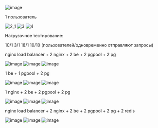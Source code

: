![image](https://github.com/pligy/store/assets/62108982/44640496-a4a5-4275-a9ae-3250a57eaa79)


1 пользователь

![2_1](https://github.com/pligy/store/assets/62108982/3635418b-8e34-45d5-8333-bc5f13cf3b08)
![3](https://github.com/pligy/store/assets/62108982/abbb6f12-30cf-40f2-98f3-fdbc2aee7733)
![4](https://github.com/pligy/store/assets/62108982/6bcecbfd-4cc6-4465-a0ee-c903f2a015c5)

Нагрузочное тестирование:

10/1 3/1 18/1 10/10 (пользователей/одновременно отправляют запросы)

nginx load balancer + 2 nginx + 2 be + 2 pgpool + 2 pg

![image](https://github.com/pligy/store/assets/62108982/66dfe88c-115d-40ae-8604-9b0d4442a801)
![image](https://github.com/pligy/store/assets/62108982/470f4e1e-7385-413d-8ec7-bc463fd3305f)
![image](https://github.com/pligy/store/assets/62108982/509e13df-8041-43eb-be07-015708f10fa2)


1 be + 1 pgpool + 2 pg

![image](https://github.com/pligy/store/assets/62108982/6d8bbd53-9164-40f6-be4c-9c1d238fb944)
![image](https://github.com/pligy/store/assets/62108982/8ac99a05-51f5-4540-b107-19c925602da1)
![image](https://github.com/pligy/store/assets/62108982/a65e34ef-b583-4077-9a44-6039e29bf1ca)


1 nginx + 2 be + 2 pgpool + 2 pg

![image](https://github.com/pligy/store/assets/62108982/4101bb9e-6abb-4b1e-8a4e-d733c28fb830)
![image](https://github.com/pligy/store/assets/62108982/3b4fbb5c-589e-4240-adcc-2a20825ee679)
![image](https://github.com/pligy/store/assets/62108982/bb0439c8-d09e-4222-a13e-31d61f0b7836)


nginx load balancer + 2 nginx + 2 be + 2 pgpool + 2 pg + 2 redis

![image](https://github.com/pligy/store/assets/62108982/3bef66e7-5faa-4ae5-b8bd-a53a429f3ffe)
![image](https://github.com/pligy/store/assets/62108982/2cdc036b-8778-44e5-9515-11b3362c2d66)
![image](https://github.com/pligy/store/assets/62108982/16cab931-35b1-4827-ad3e-41a6df048ffd)





